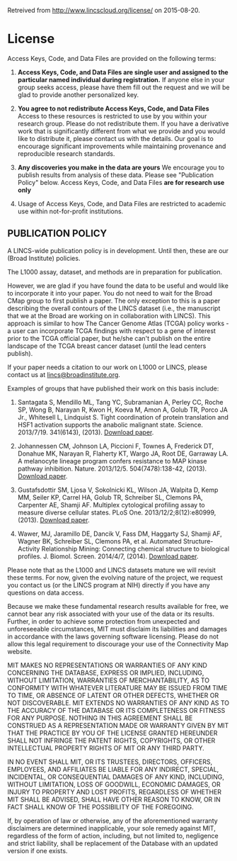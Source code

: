 Retreived from http://www.lincscloud.org/license/ on 2015-08-20.

# License

Access Keys, Code, and Data Files are provided on the following terms:

1. **Access Keys, Code, and Data Files are single user and assigned to the particular named individual during registration.**
If anyone else in your group seeks access, please have them fill out the request and we will be glad to provide another personalized key.

2. **You agree to not redistribute Access Keys, Code, and Data Files**
Access to these resources is restricted to use by you within your research group. Please do not redistribute them.
If you have a derivative work that is significantly different from what we provide and you would like to distribute it, please contact us with the details. Our goal is to encourage significant improvements while maintaining provenance and reproducible research standards.

3. **Any discoveries you make in the data are yours**
We encourage you to publish results from analysis of these data. Please see "Publication Policy" below.
Access Keys, Code, and Data Files **are for research use only**

4. Usage of Access Keys, Code, and Data Files are restricted to academic use within not-for-profit institutions.

## PUBLICATION POLICY

A LINCS-wide publication policy is in development. Until then, these are our (Broad Institute) policies.

The L1000 assay, dataset, and methods are in preparation for publication.

However, we are glad if you have found the data to be useful and would like to incorporate it into your paper. You do not need to wait for the Broad CMap group to first publish a paper. The only exception to this is a paper describing the overall contours of the LINCS dataset (i.e., the manuscript that we at the Broad are working on in collaboration with LINCS). This approach is similar to how The Cancer Genome Atlas (TCGA) policy works - a user can incorporate TCGA findings with respect to a gene of interest prior to the TCGA official paper, but he/she can't publish on the entire landscape of the TCGA breast cancer dataset (until the lead centers publish).

If your paper needs a citation to our work on L1000 or LINCS, please contact us at lincs@broadinstitute.org.

Examples of groups that have published their work on this basis include:

1. Santagata S, Mendillo ML, Tang YC, Subramanian A, Perley CC, Roche SP, Wong B, Narayan R, Kwon H, Koeva M, Amon A, Golub TR, Porco JA Jr., Whitesell L, Lindquist S. Tight coordination of protein translation and HSF1 activation supports the anabolic malignant state. Science. 2013/7/19. 341(6143), (2013). [Download paper](http://www.lincscloud.org/license/scientific_publications/Science-2013-Santagata-Mendillo.pdf).

2. Johannessen CM, Johnson LA, Piccioni F, Townes A, Frederick DT, Donahue MK, Narayan R, Flaherty KT, Wargo JA, Root DE, Garraway LA. A melanocyte lineage program confers resistance to MAP kinase pathway inhibition. Nature. 2013/12/5. 504(7478):138-42, (2013). [Download paper](http://www.lincscloud.org/license/scientific_publications/nature12688.pdf).

3. Gustafsdottir SM, Ljosa V, Sokolnicki KL, Wilson JA, Walpita D, Kemp MM, Seiler KP, Carrel HA, Golub TR, Schreiber SL, Clemons PA, Carpenter AE, Shamji AF. Multiplex cytological profiling assay to measure diverse cellular states. PLoS One. 2013/12/2;8(12):e80999, (2013). [Download paper](http://www.lincscloud.org/license/scientific_publications/journal.pone.0080999.pdf).

4. Wawer, MJ, Jaramillo DE, Dancik V, Fass DM, Haggarty SJ, Shamji AF, Wagner BK, Schreiber SL, Clemons PA, et al. Automated Structure-Activity Relationship Mining: Connecting chemical structure to biological profiles. J. Biomol. Screen. 2014/4/7, (2014). [Download paper](http://www.lincscloud.org/license/scientific_publications/J_Biomol_Screen-2014-Wawer-738-48.pdf).

Please note that as the L1000 and LINCS datasets mature we will revisit these terms. For now, given the evolving nature of the project, we request you contact us (or the LINCS program at NIH) directly if you have any questions on data access.

Because we make these fundamental research results available for free, we cannot bear any risk associated with your use of the data or its results. Further, in order to achieve some protection from unexpected and unforeseeable circumstances, MIT must disclaim its liabilities and damages in accordance with the laws governing software licensing. Please do not allow this legal requirement to discourage your use of the Connectivity Map website.

MIT MAKES NO REPRESENTATIONS OR WARRANTIES OF ANY KIND CONCERNING THE DATABASE, EXPRESS OR IMPLIED, INCLUDING, WITHOUT LIMITATION, WARRANTIES OF MERCHANTABILITY, AS TO CONFORMITY WITH WHATEVER LITERATURE MAY BE ISSUED FROM TIME TO TIME, OR ABSENCE OF LATENT OR OTHER DEFECTS, WHETHER OR NOT DISCOVERABLE. MIT EXTENDS NO WARRANTIES OF ANY KIND AS TO THE ACCURACY OF THE DATABASE OR ITS COMPLETENESS OR FITNESS FOR ANY PURPOSE. NOTHING IN THIS AGREEMENT SHALL BE CONSTRUED AS A REPRESENTATION MADE OR WARRANTY GIVEN BY MIT THAT THE PRACTICE BY YOU OF THE LICENSE GRANTED HEREUNDER SHALL NOT INFRINGE THE PATENT RIGHTS, COPYRIGHTS, OR OTHER INTELLECTUAL PROPERTY RIGHTS OF MIT OR ANY THIRD PARTY.

IN NO EVENT SHALL MIT, OR ITS TRUSTEES, DIRECTORS, OFFICERS, EMPLOYEES, AND AFFILIATES BE LIABLE FOR ANY INDIRECT, SPECIAL, INCIDENTAL, OR CONSEQUENTIAL DAMAGES OF ANY KIND, INCLUDING, WITHOUT LIMITATION, LOSS OF GOODWILL, ECONOMIC DAMAGES, OR INJURY TO PROPERTY AND LOST PROFITS, REGARDLESS OF WHETHER MIT SHALL BE ADVISED, SHALL HAVE OTHER REASON TO KNOW, OR IN FACT SHALL KNOW OF THE POSSIBILITY OF THE FOREGOING.

If, by operation of law or otherwise, any of the aforementioned warranty disclaimers are determined inapplicable, your sole remedy against MIT, regardless of the form of action, including, but not limited to, negligence and strict liability, shall be replacement of the Database with an updated version if one exists.
